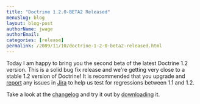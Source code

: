```yaml
---
title: "Doctrine 1.2.0-BETA2 Released"
menuSlug: blog
layout: blog-post
authorName: jwage
authorEmail:
categories: [release]
permalink: /2009/11/10/doctrine-1-2-0-beta2-released.html
---
```

Today I am happy to bring you the second beta of the latest Doctrine 1.2
version. This is a solid bug fix release and we're getting very close to
a stable 1.2 version of Doctrine! It is recommended that you upgrade and
[report](http://www.doctrine-project.org/jira) any issues in
[Jira](http://www.doctrine-project.org/jira) to help us test for
regressions between 1.1 and 1.2.

Take a look at the
[changelog](http://www.doctrine-project.org/change_log/1_2_0_BETA2) and
try it out by [downloading](http://www.doctrine-project.org) it.
